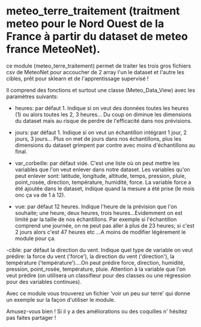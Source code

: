 # meteo_terre_traitement (traitment meteo pour le Nord Ouest de la France à partir du dataset de meteo france MeteoNet).
 
 ce module (meteo_terre_traitement) permet de traiter les trois gros fichiers csv de MeteoNet pour accoucher de 2 array l'un le dataset et l'autre les cibles, prêt pour sklearn et de l'apprentissage supervisé  !
 
 Il comprend des fonctions et surtout une classe (Meteo_Data_View) avec les paramètres suivants:
 
 - heures: par défaut 1. Indique si on veut des données toutes les heures (1) ou alors toutes les 2, 3 heures... Du coup on diminue les dimensions du dataset mais au risque de perdre de l'efficacité dans nos prévisions.
 
 - jours: par défaut 1. Indique si on veut un échantillon intégrant 1 jour, 2 jours, 3 jours... Plus on met de jours dans nos échantillons, plus les dimensions du dataset grimpent par contre avec moins d'échantillons au final.

 - var_corbeille: par défaut vide. C'est une liste où on peut mettre les variables que l'on veut enlever dans notre dataset. Les variables qu'on peut enlever sont: latitude, longitude, altitude, temps, pression, pluie, point_rosée, direction, température, humidité, force. La variable force a été ajoutée dans le dataset, indique quand la mesure a été prise (le mois onc ça va de 1 à 12).

 - vue: par défaut 12 heures. Indique l'heure de la prévision que l'on souhaite; une heure, deux heures, trois heures...Evidemment on est limité par la taille de nos échantillons. Par exemple si l'échantillon comprend une journée, on ne peut pas aller à plus de 23 heures; si c'est 2 jours alors c'est 47 heures etc ...A moins de modifier légèrement le module pour ça.

 -cible: par défaut la direction du vent. Indique quel type de variable on veut prédire: la force du vent ('force'), la direction du vent ('direction'), la température ('température')....On peut prédire force, direction, humidité, pression, point_rosée, température, pluie. Attention à la variable que l'on veut prédire (on utilisera un classifieur pour des classes ou une régression pour des variables continues).
 
 
 Avec ce module vous trouverez un fichier 'voir un peu sur terre' qui donne un exemple sur la façon d'utiliser le module.
 
 Amusez-vous bien ! Si il y a des améliorations ou des coquilles n' hésitez pas faites partager !
 
 
